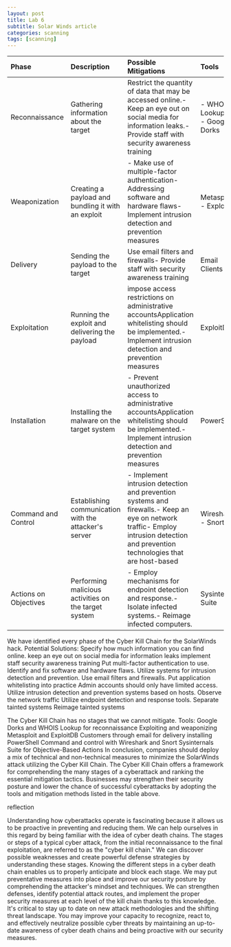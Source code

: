 ```yaml
---
layout: post
title: Lab 6
subtitle: Solar Winds article
categories: scanning
tags: [scanning]
---
```



|Phase	|Description|	Possible Mitigations|Tools|
|:-----------|:-----------|:-----------|:-----------
|Reconnaissance|Gathering information about the target|Restrict the quantity of data that may be accessed online.- Keep an eye out on social media for information leaks.- Provide staff with security awareness training|- WHOIS Lookup<br>- Google Dorks|
|Weaponization|Creating a payload and bundling it with an exploit|- Make use of multiple-factor authentication- Addressing software and hardware flaws- Implement intrusion detection and prevention measures|Metasploit<br>- ExploitDB|
|Delivery|Sending the payload to the target|Use email filters and firewalls- Provide staff with security awareness training|Email Clients|
|Exploitation|Running the exploit and delivering the payload|impose access restrictions on administrative accountsApplication whitelisting should be implemented.- Implement intrusion detection and prevention measures|ExploitDB|
|Installation|Installing the malware on the target system|- Prevent unauthorized access to administrative accountsApplication whitelisting should be implemented.- Implement intrusion detection and prevention measures| PowerShell|
|Command and Control|Establishing communication with the attacker's server|- Implement intrusion detection and prevention systems and firewalls.- Keep an eye on network traffic- Employ intrusion detection and prevention technologies that are host-based| Wireshark<br>- Snort|
|Actions on Objectives|Performing malicious activities on the target system|- Employ mechanisms for endpoint detection and response.- Isolate infected systems.- Reimage infected computers.|Sysinternals Suite|


We have identified every phase of the Cyber Kill Chain for the SolarWinds hack.
Potential Solutions:
Specify how much information you can find online.
keep an eye out on social media for information leaks
implement staff security awareness training
Put multi-factor authentication to use.
Identify and fix software and hardware flaws.
Utilize systems for intrusion detection and prevention.
Use email filters and firewalls.
Put application whitelisting into practice
Admin accounts should only have limited access.
Utilize intrusion detection and prevention systems based on hosts.
Observe the network traffic
Utilize endpoint detection and response tools.
Separate tainted systems
Reimage tainted systems

The Cyber Kill Chain has no stages that we cannot mitigate.
Tools:
Google Dorks and WHOIS Lookup for reconnaissance
Exploiting and weaponizing Metasploit and ExploitDB
Customers through email for delivery
installing PowerShell
Command and control with Wireshark and Snort
Sysinternals Suite for Objective-Based Actions
In conclusion, companies should deploy a mix of technical and non-technical measures to minimize the SolarWinds attack utilizing the Cyber Kill Chain. The Cyber Kill Chain offers a framework for comprehending the many stages of a cyberattack and ranking the essential mitigation tactics. Businesses may strengthen their security posture and lower the chance of successful cyberattacks by adopting the tools and mitigation methods listed in the table above.


reflection

Understanding how cyberattacks operate is fascinating because it allows us to be proactive in preventing and reducing them. We can help ourselves in this regard by being familiar with the idea of cyber death chains. The stages or steps of a typical cyber attack, from the initial reconnaissance to the final exploitation, are referred to as the "cyber kill chain." We can discover possible weaknesses and create powerful defense strategies by understanding these stages.
Knowing the different steps in a cyber death chain enables us to properly anticipate and block each stage. We may put preventative measures into place and improve our security posture by comprehending the attacker's mindset and techniques. We can strengthen defenses, identify potential attack routes, and implement the proper security measures at each level of the kill chain thanks to this knowledge.
It's critical to stay up to date on new attack methodologies and the shifting threat landscape. You may improve your capacity to recognize, react to, and effectively neutralize possible cyber threats by maintaining an up-to-date awareness of cyber death chains and being proactive with our security measures.
